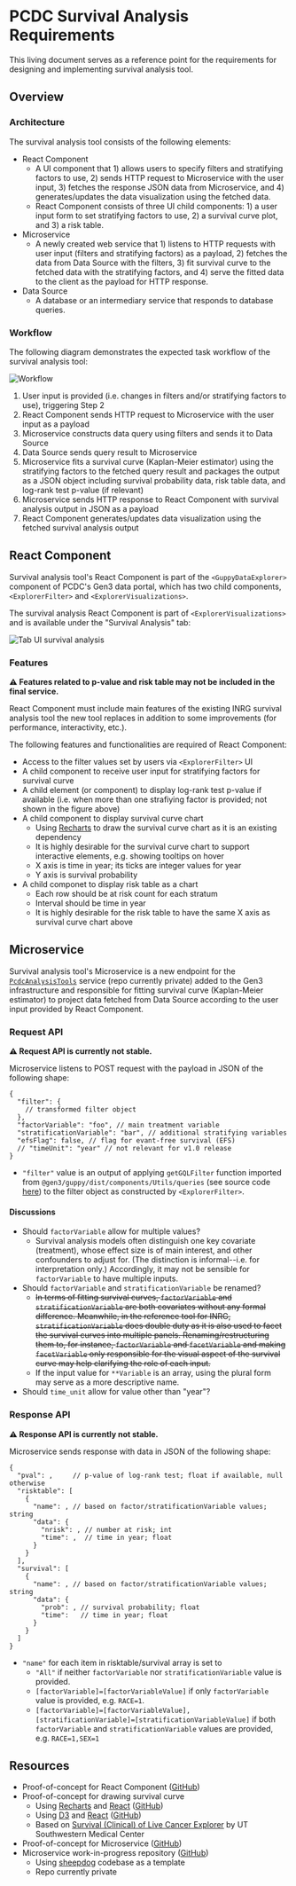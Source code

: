 # PCDC Survival Analysis Requirements

This living document serves as a reference point for the requirements for designing and implementing survival analysis tool.

## Overview

### Architecture

The survival analysis tool consists of the following elements:

- React Component
  - A UI component that 1) allows users to specify filters and stratifying factors to use, 2) sends HTTP request to Microservice with the user input, 3) fetches the response JSON data from Microservice, and 4) generates/updates the data visualization using the fetched data.
  - React Component consists of three UI child components: 1) a user input form to set stratifying factors to use, 2) a survival curve plot, and 3) a risk table.
- Microservice
  - A newly created web service that 1) listens to HTTP requests with user input (filters and stratifying factors) as a payload, 2) fetches the data from Data Source with the filters, 3) fit survival curve to the fetched data with the stratifying factors, and 4) serve the fitted data to the client as the payload for HTTP response.
- Data Source
  - A database or an intermediary service that responds to database queries.

### Workflow

The following diagram demonstrates the expected task workflow of the survival analysis tool:

![Workflow](./images/workflow.png)

1. User input is provided (i.e. changes in filters and/or stratifying factors to use), triggering Step 2
2. React Component sends HTTP request to Microservice with the user input as a payload
3. Microservice constructs data query using filters and sends it to Data Source
4. Data Source sends query result to Microservice
5. Microservice fits a survival curve (Kaplan-Meier estimator) using the stratifying factors to the fetched query result and packages the output as a JSON object including survival probability data, risk table data, and log-rank test p-value (if relevant)
6. Microservice sends HTTP response to React Component with survival analysis output in JSON as a payload
7. React Component generates/updates data visualization using the fetched survival analysis output

## React Component

Survival analysis tool's React Component is part of the `<GuppyDataExplorer>` component of PCDC's Gen3 data portal, which has two child components, `<ExplorerFilter>` and `<ExplorerVisualizations>`.

The survival analysis React Component is part of `<ExplorerVisualizations>` and is available under the "Survival Analysis" tab:

![Tab UI survival analysis](./images/tab_view_survival.png)

### Features

**:warning: Features related to p-value and risk table may not be included in the final service.**

React Component must include main features of the existing INRG survival analysis tool the new tool replaces in addition to some improvements (for performance, interactivity, etc.).

The following features and functionalities are required of React Component:

- Access to the filter values set by users via `<ExplorerFilter>` UI
- A child component to receive user input for stratifying factors for survival curve
- A child element (or component) to display log-rank test p-value if available (i.e. when more than one strafiying factor is provided; not shown in the figure above)
- A child component to display survival curve chart
  - Using [Recharts](http://recharts.org/en-US) to draw the survival curve chart as it is an existing dependency
  - It is highly desirable for the survival curve chart to support interactive elements, e.g. showing tooltips on hover
  - X axis is time in year; its ticks are integer values for year
  - Y axis is survival probability
- A child componet to display risk table as a chart
  - Each row should be at risk count for each stratum
  - Interval should be time in year
  - It is highly desirable for the risk table to have the same X axis as survival curve chart above

## Microservice

Survival analysis tool's Microservice is a new endpoint for the [`PcdcAnalysisTools`](https://github.com/chicagopcdc/PcdcAnalysisTools) service (repo currently private) added to the Gen3 infrastructure and responsible for fitting survival curve (Kaplan-Meier estimator) to project data fetched from Data Source according to the user input provided by React Component.

### Request API

**:warning: Request API is currently not stable.**

Microservice listens to POST request with the payload in JSON of the following shape:

```jsonc
{
  "filter": {
    // transformed filter object
  },
  "factorVariable": "foo", // main treatment variable
  "stratificationVariable": "bar", // additional stratifying variables
  "efsFlag": false, // flag for evant-free survival (EFS)
  // "timeUnit": "year" // not relevant for v1.0 release
}
```

- `"filter"` value is an output of applying `getGQLFilter` function imported from `@gen3/guppy/dist/components/Utils/queries` (see source code [here](https://github.com/uc-cdis/guppy/blob/45f12713f003621d13ee8c671d235ba2bac46ef9/src/components/Utils/queries.js#L195-L233)) to the filter object as constructed by `<ExplorerFilter>`.

#### Discussions

- Should `factorVariable` allow for multiple values?
  - Survival analysis models often distinguish one key covariate (treatment), whose effect size is of main interest, and other confounders to adjust for. (The distinction is informal--i.e. for interpretation only.) Accordingly, it may not be sensible for `factorVariable` to have multiple inputs.
- Should `factorVariable` and `stratificationVariable` be renamed?
  - ~~In terms of fitting survival curves, `factorVariable` and `stratificationVariable` are both covariates without any formal difference. Meanwhile, in the reference tool for INRG, `stratificationVariable` does double duty as it is also used to facet the survival curves into multiple panels. Renaming/restructuring them to, for instance, `factorVariable` and `facetVariable` and making `facetVariable` only responsible for the visual aspect of the survival curve may help clarifying the role of each input.~~
  - If the input value for `**Variable` is an array, using the plural form may serve as a more descriptive name.
- Should `time_unit` allow for value other than "year"?

### Response API

**:warning: Response API is currently not stable.**

Microservice sends response with data in JSON of the following shape:

```jsonc
{
  "pval": ,     // p-value of log-rank test; float if available, null otherwise
  "risktable": [
    {
      "name": , // based on factor/stratificationVariable values; string
      "data": {
        "nrisk": , // number at risk; int
        "time": ,  // time in year; float
      }
    }
  ],
  "survival": [
    {
      "name": , // based on factor/stratificationVariable values; string
      "data": {
        "prob": , // survival probability; float
        "time":   // time in year; float
      }
    }
  ]
}
```

- `"name"` for each item in risktable/survival array is set to
  - `"All"` if neither `factorVariable` nor `stratificationVariable` value is provided.
  - `[factorVariable]=[factorVariableValue]` if only `factorVariable` value is provided, e.g. `RACE=1`.
  - `[factorVariable]=[factorVariableValue],[stratificationVariable]=[stratificationVariableValue]` if both `factorVariable` and `stratificationVariable` values are provided, e.g. `RACE=1,SEX=1`

## Resources

- Proof-of-concept for React Component ([GitHub](https://github.com/bobaekang/poc-survival-react-component))
- Proof-of-concept for drawing survival curve
  - Using [Recharts](http://recharts.org/en-US) and [React](https://reactjs.org/) ([GitHub](https://github.com/bobaekang/react-recharts-survival-curve))
  - Using [D3](https://d3js.org/) and [React](https://reactjs.org/) ([GitHub](https://github.com/bobaekang/react-d3-survival-curve))
  - Based on [Survival (Clinical) of Live Cancer Explorer](https://qbrc.swmed.edu/projects/liverspore/multi_group_survival.php) by UT Southwestern Medical Center
- Proof-of-concept for Microservice ([GitHub](https://github.com/bobaekang/poc-survival-microservice))
- Microservice work-in-progress repository ([GitHub](https://github.com/chicagopcdc/PcdcAnalysisTools))
  - Using [sheepdog](https://github.com/uc-cdis/sheepdog/) codebase as a template
  - Repo currently private
